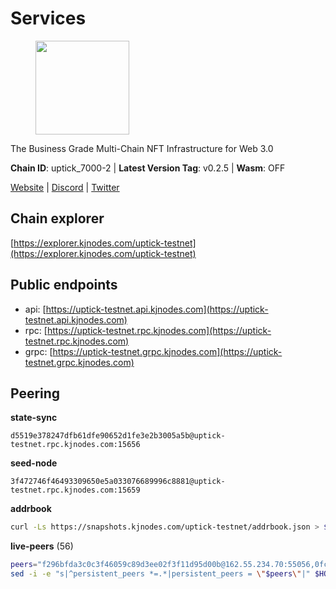 # Services

<figure><img src="https://raw.githubusercontent.com/kj89/testnet_manuals/main/pingpub/logos/uptick.png" width="150" alt=""><figcaption></figcaption></figure>

The Business Grade Multi-Chain NFT Infrastructure for Web 3.0

**Chain ID**: uptick_7000-2 | **Latest Version Tag**: v0.2.5 | **Wasm**: OFF

[Website](https://uptick.network) | [Discord](https://discord.gg/UzeHS7fu5H) | [Twitter](https://twitter.com/uptickproject)




## Chain explorer
[https://explorer.kjnodes.com/uptick-testnet](https://explorer.kjnodes.com/uptick-testnet)

## Public endpoints

* api: [https://uptick-testnet.api.kjnodes.com](https://uptick-testnet.api.kjnodes.com)
* rpc: [https://uptick-testnet.rpc.kjnodes.com](https://uptick-testnet.rpc.kjnodes.com)
* grpc: [https://uptick-testnet.grpc.kjnodes.com](https://uptick-testnet.grpc.kjnodes.com)

## Peering

**state-sync**

```text
d5519e378247dfb61dfe90652d1fe3e2b3005a5b@uptick-testnet.rpc.kjnodes.com:15656
```

**seed-node**

```text
3f472746f46493309650e5a033076689996c8881@uptick-testnet.rpc.kjnodes.com:15659
```

**addrbook**
```bash
curl -Ls https://snapshots.kjnodes.com/uptick-testnet/addrbook.json > $HOME/.uptickd/config/addrbook.json
```

**live-peers** (56)
```bash
peers="f296bfda3c0c3f46059c89d3ee02f3f11d95d00b@162.55.234.70:55056,0fcdc6af694d5b9995340549e5ce444dc96de3e0@195.201.197.4:15656,b483acbcae7ccd1244f588144245e9d1124c3de5@88.99.56.200:26666,b9e0210809b9dfc9cd299c6e83116d7fa45c6e27@65.109.68.93:46656,0afdeea2f014bdfc43ab6dbdf567164daf861cf4@57.128.86.31:26656,70c19420bb2d40c5a6c3466c69ead6e0877b9cc7@45.85.250.108:26656,07df6fd3f41c4bda761931831439ab248eb3dae4@91.223.3.190:55056,af5262526a0800a29a0a7194e1488a9fa62d0005@195.3.223.208:26656,7a4f1c0baa2ff31c02163fb658c4eb8d119193c7@95.214.52.173:26656,96a2fd192db329ff9df3f44569f0fe452ea9f19e@65.108.232.110:15656,0afb5ce897e69eec34fb32bf87f4a2f93f79e0b3@65.109.65.210:30656,a818920590d15226a206ec4c73b1c5c20c56a435@65.21.134.202:26666,40ffd59440b11d63bfb8e20cfed5b36f282a06b3@154.12.238.247:31656,d6aad702ecfed6c5e76e2f25dea6b921c3cd7857@154.12.242.252:31656,d5519e378247dfb61dfe90652d1fe3e2b3005a5b@65.109.68.190:15656,ad563c8036250cb34f3e822280ead9c59c9537d3@185.239.209.124:31656,5739ae6fab71ec95fb3112f4d1ea2845782fa9f7@54.92.137.6:26656,7a9b1f1ed80e854dfbf95f921c35f950f9278ea4@161.97.162.123:31656,2c952455a0e425081b54855091ab84c1fe73c4bc@65.108.231.124:10656,e5da7ceb59b783f7368743a8913171e263baac57@199.175.98.113:26656,f30bf0eebdd10788d09d5c64132a7161d714e126@154.12.243.189:31656,94734f927b16ff91f5e45875396295d6173ca918@74.50.70.118:11574,c6ca186e2ea0202a78b357c9b2d8883e3d96613a@144.91.110.211:31656,b9d3fe835ded0b93c39befad43fb3c4964ae740f@91.195.101.100:26656,706678d74e3bcc5d217eade25ca5e62d0a40b697@65.108.80.97:26656,50e92c60d1b8c6681044778d74caaeef51a26ddd@94.130.207.215:15656,4c062185dbf436903124fe6c2b2eea5067d7a9c4@154.12.243.0:31656,d0938452e1d0fd039232c4247076634a01f601e5@83.171.249.159:31656,d9086eecadb48fa29e0cedcffea0dac7842f82b7@89.252.21.37:26656,967e0f06ad8b16dee6a8a6b8a48e8e5a63fdd810@178.211.139.225:7656,8894658ec1334659869eb401b79f63cf6b0cf438@185.188.249.180:26656,8096fef589ead4cd3a1aef83110b0241e63d5747@38.242.239.25:26656,3666c65e99775b8149396fd5c781dec6a29fb13b@75.119.144.48:31656,1e34e47eeaaa8f78f3d866ef4ce43a1d224dcdef@185.193.66.67:31656,4e8c2e2373f82308593cc7f9f0135216b0ba4882@89.117.49.66:26656,20aaf646f9c766a8b81d838554ba6e593122ed1f@46.4.122.236:36656,db09e85b73c4be1cab07f41422912ccad2aa5744@185.198.27.109:15656,4dfcdb373e4b8d121b89b779e5ca08b957afd884@194.163.180.77:31656,d8777278648d8fc93800692a8b96a7f104df4f9a@194.163.135.127:26656,b724c8cb32bac64cbeb6bbde5906ecd5bb111feb@149.102.142.198:31656,c7494393eefd3e7e87a49884f5a8bdbe74e552d5@178.217.167.141:26656,279a4f3f473ef5ae74ea6c55f456702a435fc95d@157.90.208.222:60656,421955c25f58111f99c04d24a0f07810b4e585ac@173.249.14.30:31656,7849e4320385434b0828a3e0206a3b69767393f6@65.109.91.227:26656,1cc42ab449f3e3877d8f69ad78182cf9e07c2475@75.119.159.159:29656,b14b4e3a46180eccf00d816aed5338db925e2237@185.225.191.149:26656,5abbfaea89f59b277e1d5f4acfac2ddfdfe1a0e1@176.57.189.212:15656,9e51f3ab29137b4b1c8e0855e5bc1dc8d4f8d2b5@65.21.238.219:26656,3cffe20d473b0bd4451d330da8b741b5d42dcb44@65.21.131.215:26666,1eed8fe79b643facc4d07a4be111ea711d5e8d6d@207.244.226.183:31656,1c66685cbf5c8dc0a739eb57c896d35eb2eed17c@141.94.139.233:28656,00242af3dded97bb8380c9b9d98457ea7879e0c0@198.204.255.155:26656,5368bc0c12a7bfd9d69ba192b06f2be97d28e7ef@185.239.209.56:31656,7dace139a0389ca95c5eda64ddf19a01e6d60d02@95.214.52.206:26656,2d13d953ddaff39270ec3e92e90113123bbc13a9@89.117.50.51:26656,bfc2be7e459b947973a15a01055cad86ad34f35c@185.163.127.24:15656"
sed -i -e "s|^persistent_peers *=.*|persistent_peers = \"$peers\"|" $HOME/.uptickd/config/config.toml
```
